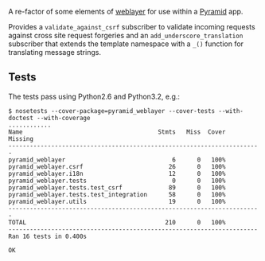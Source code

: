 A re-factor of some elements of [weblayer][] for use within a [Pyramid][] app.

Provides a `validate_against_csrf` subscriber to validate incoming requests
against cross site request forgeries and an `add_underscore_translation`
subscriber that extends the template namespace with a `_()` function for
translating message strings.

## Tests

The tests pass using Python2.6 and Python3.2, e.g.:

    $ nosetests --cover-package=pyramid_weblayer --cover-tests --with-doctest --with-coverage
    ............
    Name                                      Stmts   Miss  Cover   Missing
    -----------------------------------------------------------------------
    pyramid_weblayer                              6      0   100%   
    pyramid_weblayer.csrf                        26      0   100%   
    pyramid_weblayer.i18n                        12      0   100%   
    pyramid_weblayer.tests                        0      0   100%   
    pyramid_weblayer.tests.test_csrf             89      0   100%   
    pyramid_weblayer.tests.test_integration      58      0   100%   
    pyramid_weblayer.utils                       19      0   100%   
    -----------------------------------------------------------------------
    TOTAL                                       210      0   100%   
    ----------------------------------------------------------------------
    Ran 16 tests in 0.400s
    
    OK

[pyramid]: http://pypi.python.org/pypi/pyramid
[weblayer]: http://github.com/thruflo/weblayer
